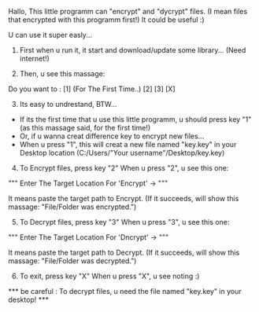 
Hallo,
This little programm can "encrypt" and "dycrypt" files. (I mean files that encrypted with this programm first!)
It could be useful :)



U can use it super easly...

1)  First when u run it, it start and download/update some library... (Need internet!)

2)  Then, u see this massage:

Do you want to :
<Generate a new KEY>     [1]    (For The First Time..)
<ENCRYPT a File>         [2]
<DECRYPT a File>         [3]
<EXIT>                   [X]

3)  Its easy to undrestand, BTW...
* If its the first time that u use this little programm, u should press key "1" (as this massage said, for the first time!)
* Or, if u wanna creat difference key to encrypt new files...
* When u press "1", this will creat a new file named "key.key" in your Desktop location (C:/Users/"Your username"/Desktop/key.key)

4)  To Encrypt files, press key "2"
When u press "2", u see this one:

"""
Enter The Target Location For 'Encrypt' ->
"""

It means paste the target path to Encrypt.
(If it succeeds, will show this massage:
"File/Folder was encrypted.")

5)  To Decrypt files, press key "3"
When u press "3", u see this one:

"""
Enter The Target Location For 'Dncrypt' ->
"""

It means paste the target path to Decrypt.
(If it succeeds, will show this massage:
"File/Folder was decrypted.")

6)  To exit, press key "X"
When u press "X", u see noting :)


*** be careful : To decrypt files, u need the file named "key.key" in your desktop! ***
